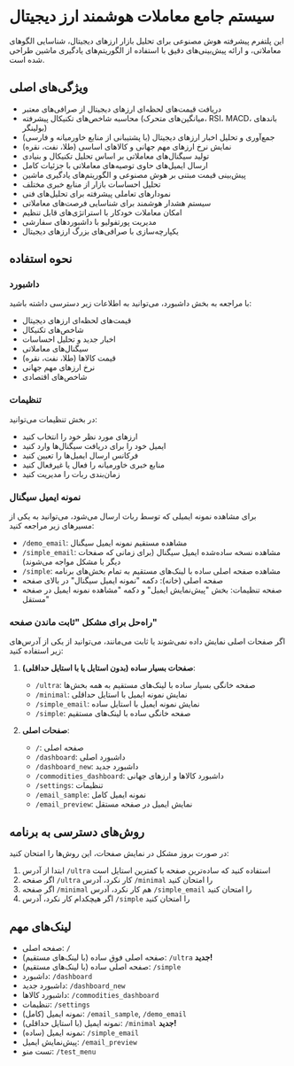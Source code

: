 # سیستم جامع معاملات هوشمند ارز دیجیتال

این پلتفرم پیشرفته هوش مصنوعی برای تحلیل بازار ارزهای دیجیتال، شناسایی الگوهای معاملاتی، و ارائه پیش‌بینی‌های دقیق با استفاده از الگوریتم‌های یادگیری ماشین طراحی شده است.

## ویژگی‌های اصلی
- دریافت قیمت‌های لحظه‌ای ارزهای دیجیتال از صرافی‌های معتبر
- محاسبه شاخص‌های تکنیکال پیشرفته (میانگین‌های متحرک، RSI، MACD، باندهای بولینگر)
- جمع‌آوری و تحلیل اخبار ارزهای دیجیتال (با پشتیبانی از منابع خاورمیانه و فارسی)
- نمایش نرخ ارزهای مهم جهانی و کالاهای اساسی (طلا، نفت، نقره)
- تولید سیگنال‌های معاملاتی بر اساس تحلیل تکنیکال و بنیادی
- ارسال ایمیل‌های حاوی توصیه‌های معاملاتی با جزئیات کامل
- پیش‌بینی قیمت مبتنی بر هوش مصنوعی و الگوریتم‌های یادگیری ماشین
- تحلیل احساسات بازار از منابع خبری مختلف
- نمودارهای تعاملی پیشرفته برای تحلیل‌های فنی
- سیستم هشدار هوشمند برای شناسایی فرصت‌های معاملاتی
- امکان معاملات خودکار با استراتژی‌های قابل تنظیم
- مدیریت پورتفولیو با داشبوردهای سفارشی
- یکپارچه‌سازی با صرافی‌های بزرگ ارزهای دیجیتال

## نحوه استفاده

### داشبورد
با مراجعه به بخش داشبورد، می‌توانید به اطلاعات زیر دسترسی داشته باشید:
- قیمت‌های لحظه‌ای ارزهای دیجیتال
- شاخص‌های تکنیکال
- اخبار جدید و تحلیل احساسات
- سیگنال‌های معاملاتی
- قیمت کالاها (طلا، نفت، نقره)
- نرخ ارزهای مهم جهانی
- شاخص‌های اقتصادی

### تنظیمات
در بخش تنظیمات می‌توانید:
- ارزهای مورد نظر خود را انتخاب کنید
- ایمیل خود را برای دریافت سیگنال‌ها وارد کنید
- فرکانس ارسال ایمیل‌ها را تعیین کنید
- منابع خبری خاورمیانه را فعال یا غیرفعال کنید
- زمان‌بندی ربات را مدیریت کنید

### نمونه ایمیل سیگنال
برای مشاهده نمونه ایمیلی که توسط ربات ارسال می‌شود، می‌توانید به یکی از مسیرهای زیر مراجعه کنید:
- `/demo_email`: مشاهده مستقیم نمونه ایمیل سیگنال
- `/simple_email`: مشاهده نسخه ساده‌شده ایمیل سیگنال (برای زمانی که صفحات دیگر با مشکل مواجه می‌شوند)
- `/simple`: مشاهده صفحه اصلی ساده با لینک‌های مستقیم به تمام بخش‌های برنامه
- صفحه اصلی (خانه): دکمه "نمونه ایمیل سیگنال" در بالای صفحه
- صفحه تنظیمات: بخش "پیش‌نمایش ایمیل" و دکمه "مشاهده نمونه ایمیل در صفحه مستقل"

### راه‌حل برای مشکل "ثابت ماندن صفحه"
اگر صفحات اصلی نمایش داده نمی‌شوند یا ثابت می‌مانند، می‌توانید از یکی از آدرس‌های زیر استفاده کنید:

1. **صفحات بسیار ساده (بدون استایل یا با استایل حداقلی)**:
   - `/ultra`: صفحه خانگی بسیار ساده با لینک‌های مستقیم به همه بخش‌ها
   - `/minimal`: نمایش نمونه ایمیل با استایل حداقلی
   - `/simple_email`: نمایش نمونه ایمیل با استایل ساده
   - `/simple`: صفحه خانگی ساده با لینک‌های مستقیم

2. **صفحات اصلی**:
   - `/`: صفحه اصلی
   - `/dashboard`: داشبورد اصلی
   - `/dashboard_new`: داشبورد جدید
   - `/commodities_dashboard`: داشبورد کالاها و ارزهای جهانی
   - `/settings`: تنظیمات
   - `/email_sample`: نمونه ایمیل کامل
   - `/email_preview`: نمایش ایمیل در صفحه مستقل

## روش‌های دسترسی به برنامه
در صورت بروز مشکل در نمایش صفحات، این روش‌ها را امتحان کنید:

1. ابتدا از آدرس `/ultra` استفاده کنید که ساده‌ترین صفحه با کمترین استایل است
2. اگر صفحه `/ultra` کار نکرد، آدرس `/minimal` را امتحان کنید
3. اگر صفحه `/minimal` هم کار نکرد، آدرس `/simple_email` را امتحان کنید
4. اگر هیچکدام کار نکرد، آدرس `/simple` را امتحان کنید

## لینک‌های مهم
- صفحه اصلی: `/`
- صفحه اصلی فوق ساده (با لینک‌های مستقیم): `/ultra` **جدید!**
- صفحه اصلی ساده (با لینک‌های مستقیم): `/simple`
- داشبورد: `/dashboard`
- داشبورد جدید: `/dashboard_new`
- داشبورد کالاها: `/commodities_dashboard`
- تنظیمات: `/settings`
- نمونه ایمیل (کامل): `/email_sample`, `/demo_email`
- نمونه ایمیل (با استایل حداقلی): `/minimal` **جدید!**
- نمونه ایمیل (ساده): `/simple_email`
- پیش‌نمایش ایمیل: `/email_preview`
- تست منو: `/test_menu`
